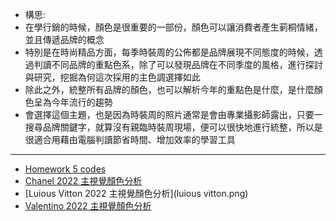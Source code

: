 * 構思:
* 在學行銷的時候，顏色是很重要的一部份，顏色可以讓消費者產生莿桐情緒，並且傳遞品牌的概念
* 特別是在時尚精品方面，每季時裝周的公佈都是品牌展現不同態度的時候，透過判讀不同品牌的重點色系，除了可以發現品牌在不同季度的風格，進行探討與研究，挖掘為何這次採用的主色調選擇如此
* 除此之外，統整所有品牌的顏色，也可以解析今年的重點色是什麼，是什麼顏色呈為今年流行的趨勢
* 會選擇這個主題，也是因為時裝周的照片通常是會由專業攝影師露出，只要一搜尋品牌關鍵字，就算沒有親臨時裝周現場，便可以很快地進行統整，所以是很適合用藉由電腦判讀節省時間、增加效率的學習工具
-----
* [Homework 5 codes](https://github.com/HsinYu-W/LAT/blob/main/HW5/main.js)
* [Chanel 2022 主視覺顏色分析](chanel.png)
* [Luious Vitton 2022 主視覺顏色分析](luious vitton.png)
* [Valentino 2022 主視覺顏色分析](valentino.png)
